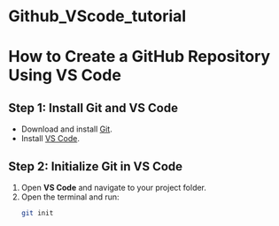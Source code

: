 # Github_VScode_tutorial

# How to Create a GitHub Repository Using VS Code

## Step 1: Install Git and VS Code
- Download and install [Git](https://git-scm.com/).
- Install [VS Code](https://code.visualstudio.com/).

## Step 2: Initialize Git in VS Code
1. Open **VS Code** and navigate to your project folder.
2. Open the terminal and run:
   ```sh
   git init
